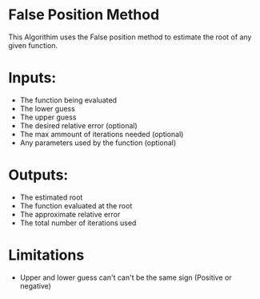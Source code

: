 # False Position Method
This Algorithim uses the False position method to estimate the root of any given function. 

# Inputs:
- The function being evaluated
- The lower guess
- The upper guess
- The desired relative error (optional)
- The max ammount of iterations needed (optional)
- Any parameters used by the function (optional)

# Outputs:
 - The estimated root
 - The function evaluated at the root
 - The approximate relative error
 - The total number of iterations used
 
 # Limitations 
 - Upper and lower guess can't can't be the same sign (Positive or negative)
